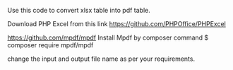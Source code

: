 Use this code to convert xlsx table into pdf table.

Download PHP Excel from this link
https://github.com/PHPOffice/PHPExcel

https://github.com/mpdf/mpdf
Install Mpdf by composer command
$ composer require mpdf/mpdf

change the input and output file name as per your requirements.
